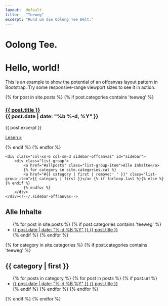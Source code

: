 ```yaml
---
layout:  default
title:   "Teeweg"
excerpt: "Rund um die Oolong Tee Welt."
---
```


# Oolong Tee.
<div class="row row-offcanvas row-offcanvas-right">
	<div class="col-xs-12 col-sm-9">
		<div class="jumbotron">
			<h1>Hello, world!</h1>
			<p>This is an example to show the potential of an offcanvas layout pattern in Bootstrap. Try some responsive-range viewport sizes to see it in action.</p>
		</div>
		<div class="row">
			{% for post in site.posts %}
			    {% if post.categories contains 'teeweg' %}
				    <div class="col-xs-6 col-lg-4">
						<h3><a class="blog-post-title" href="{{ post.url | prepend: site.baseurl }}">{{ post.title }}</a></br><span class="blog-post-meta=">{{ post.date | date: "%b %-d, %Y" }}</span></h3>
						<p>{{ post.excerpt }}</p>
						<p><a class="btn btn-default" href="{{ post.url | prepend: site.baseurl }}" role="button">Lesen &raquo;</a></p>
					</div>
			    {% endif %}
			{% endfor %}
		</div><!--/row-->
	</div><!--/.col-xs-12.col-sm-9-->


	<div class="col-xs-6 col-sm-3 sidebar-offcanvas" id="sidebar">
		<div class="list-group">
			<a href="#allposts" class="list-group-item">Alle Inhalte</a>
			{% for category in site.categories.cat %}
			<a href="#{{ category | first | remove:' ' }}" class="list-group-item">{{ category | first }}</a> {% if forloop.last %}{% else %}{% endif %}
			{% endfor %}
		</div>
	</div><!--/.sidebar-offcanvas-->
</div><!--/row-->



<!--/ All Posts %}-->
<div class="catbloc" id="allposts">
	<h2>Alle Inhalte</h2>
	<ul>
		{% for post in site.posts %}
		{% if post.categories contains 'teeweg' %}
		<li>
			<a href="{{ post.url }}">
			<time>{{ post.date | date: "%-d %B %Y" }}</time>
			{{ post.title }}
			</a>
		</li>
		{% endif %}
		{% endfor %}
	</ul>
</div>

<!--/ Posts by Categories %}-->
<div>
{% for category in site.categories %}
{% if post.categories contains 'teeweg' %}
	<div class="catbloc" id="{{ category | first | remove:' ' }}">
		<h2>{{ category | first }}</h2>
		<ul>
			{% for posts in category %}
				{% for post in posts %}
					{% if post.url %}
			<li>
				<a href="{{ post.url }}">
				<time>{{ post.date | date: "%-d %B %Y" }}</time>
				{{ post.title }}
				</a>
			</li>
					{% endif %}
				{% endfor %}
			{% endfor %}
		</ul>
	</div>
{% endif %}
{% endfor %}
</div>